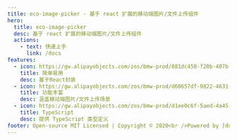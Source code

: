 ```yaml
---
title: eco-image-picker - 基于 react 扩展的移动端图片/文件上传组件
hero:
  title: eco-image-picker
  desc: 基于 react 扩展的移动端图片/文件上传组件
  actions:
    - text: 快速上手
      link: /docs
features:
  - icon: https://gw.alipayobjects.com/zos/bmw-prod/881dc458-f20b-407b-947a-95104b5ec82b/k79dm8ih_w144_h144.png
    title: 简单易用
    desc: 基于React封装
  - icon: https://gw.alipayobjects.com/zos/bmw-prod/d60657df-0822-4631-9d7c-e7a869c2f21c/k79dmz3q_w126_h126.png
    title: 功能丰富
    desc: 涵盖移动端图片/文件上传场景
  - icon: https://gw.alipayobjects.com/zos/bmw-prod/d1ee0c6f-5aed-4a45-a507-339a4bfe076c/k7bjsocq_w144_h144.png
    title: TypeScript
    desc: 提供 TypeScript 类型定义
footer: Open-source MIT Licensed | Copyright © 2020<br />Powered by [dumi](https://d.umijs.org)
---
```

